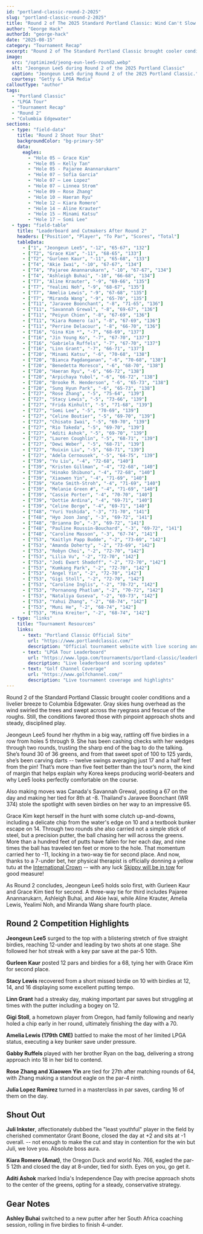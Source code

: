 ```yaml
---
id: "portland-classic-round-2-2025"
slug: "portland-classic-round-2-2025"
title: "Round 2 of The 2025 Standard Portland Classic: Wind Can't Slow Jeongeun Lee5's Streak, Jaravee Boonchant's 65, and a Yellow Tutu?"
author: "George Hack"
authorId: "george-hack"
date: "2025-08-15"
category: "Tournament Recap"
excerpt: "Round 2 of The Standard Portland Classic brought cooler conditions and a livelier breeze to Columbia Edgewater."
image:
  src: "/optimized/jeong-eun-lee5-round2.webp"
  alt: "Jeongeun Lee5 during Round 2 of the 2025 Portland Classic"
  caption: "Jeongeun Lee5 during Round 2 of the 2025 Portland Classic."
  courtesy: "Getty & LPGA Media"
calloutType: "author"
tags:
  - "Portland Classic"
  - "LPGA Tour"
  - "Tournament Recap"
  - "Round 2"
  - "Columbia Edgewater"
sections:
  - type: "field-data"
    title: "Round 2 Shoot Your Shot"
    backgroundColor: "bg-primary-50"
    data:
      eagles:
        - "Hole 05 – Grace Kim"
        - "Hole 05 – Kelly Tan"
        - "Hole 05 - Pajaree Anannarukarn"
        - "Hole 07 – Sofia Garcia"
        - "Hole 07 – Lee Lopez"
        - "Hole 07 – Linnea Strom"
        - "Hole 09 – Rose Zhang"
        - "Hole 10 – Haeran Ryu"
        - "Hole 12 – Kiara Romero"
        - "Hole 14 – Aline Krauter"
        - "Hole 15 – Minami Katsu"
        - "Hole 17 – Somi Lee"
  - type: "field-table"
    title: "Leaderboard and Cutmakers After Round 2"
    headers: ["Position", "Player", "To Par", "Scores", "Total"]
    tableData:
      - ["1", "Jeongeun Lee5", "-12", "65-67", "132"]
      - ["T2", "Grace Kim", "-11", "68-65", "133"]
      - ["T2", "Gurleen Kaur", "-11", "65-68", "133"]
      - ["T4", "Akie Iwai", "-10", "67-67", "134"]
      - ["T4", "Pajaree Anannarukarn", "-10", "67-67", "134"]
      - ["T4", "Ashleigh Buhai", "-10", "66-68", "134"]
      - ["T7", "Aline Krauter", "-9", "69-66", "135"]
      - ["T7", "Yealimi Noh", "-9", "68-67", "135"]
      - ["T7", "Amelia Lewis", "-9", "67-68", "135"]
      - ["T7", "Miranda Wang", "-9", "65-70", "135"]
      - ["T11", "Jaravee Boonchant", "-8", "71-65", "136"]
      - ["T11", "Savannah Grewal", "-8", "69-67", "136"]
      - ["T11", "Peiyun Chien", "-8", "67-69", "136"]
      - ["T11", "Kiara Romero (a)", "-8", "67-69", "136"]
      - ["T11", "Perrine Delacour", "-8", "66-70", "136"]
      - ["T16", "Gina Kim *", "-7", "68-69", "137"]
      - ["T16", "Jin Young Ko", "-7", "67-70", "137"]
      - ["T16", "Gabriela Ruffels", "-7", "67-70", "137"]
      - ["T16", "Linn Grant", "-7", "66-71", "137"]
      - ["T20", "Minami Katsu", "-6", "70-68", "138"]
      - ["T20", "Bianca Pagdanganan", "-6", "70-68", "138"]
      - ["T20", "Benedetta Moresco", "-6", "68-70", "138"]
      - ["T20", "Haeran Ryu", "-6", "66-72", "138"]
      - ["T20", "Arpichaya Yubol", "-6", "66-72", "138"]
      - ["T20", "Brooke M. Henderson", "-6", "65-73", "138"]
      - ["T20", "Sung Hyun Park", "-6", "65-73", "138"]
      - ["T27", "Rose Zhang", "-5", "75-64", "139"]
      - ["T27", "Stacy Lewis", "-5", "73-66", "139"]
      - ["T27", "Frida Kinhult", "-5", "71-68", "139"]
      - ["T27", "Somi Lee", "-5", "70-69", "139"]
      - ["T27", "Celine Boutier", "-5", "69-70", "139"]
      - ["T27", "Chisato Iwai", "-5", "69-70", "139"]
      - ["T27", "Rio Takeda", "-5", "69-70", "139"]
      - ["T27", "Aditi Ashok", "-5", "69-70", "139"]
      - ["T27", "Lauren Coughlin", "-5", "68-71", "139"]
      - ["T27", "Dewi Weber", "-5", "68-71", "139"]
      - ["T27", "Ruixin Liu", "-5", "68-71", "139"]
      - ["T27", "Adela Cernousek", "-5", "64-75", "139"]
      - ["T39", "Yu Liu", "-4", "72-68", "140"]
      - ["T39", "Kristen Gillman", "-4", "72-68", "140"]
      - ["T39", "Hinako Shibuno", "-4", "72-68", "140"]
      - ["T39", "Xiaowen Yin", "-4", "71-69", "140"]
      - ["T39", "Kate Smith-Stroh", "-4", "71-69", "140"]
      - ["T39", "Melanie Green #", "-4", "71-69", "140"]
      - ["T39", "Cassie Porter", "-4", "70-70", "140"]
      - ["T39", "Dottie Ardina", "-4", "69-71", "140"]
      - ["T39", "Celine Borge", "-4", "69-71", "140"]
      - ["T48", "Yuri Yoshida", "-3", "71-70", "141"]
      - ["T48", "Hyo Joon Jang", "-3", "69-72", "141"]
      - ["T48", "Brianna Do", "-3", "69-72", "141"]
      - ["T48", "Pauline Roussin-Bouchard", "-3", "69-72", "141"]
      - ["T48", "Caroline Masson", "-3", "67-74", "141"]
      - ["T53", "Kaitlyn Papp Budde", "-2", "73-69", "142"]
      - ["T53", "Amanda Doherty", "-2", "73-69", "142"]
      - ["T53", "Robyn Choi", "-2", "72-70", "142"]
      - ["T53", "Lilia Vu", "-2", "72-70", "142"]
      - ["T53", "Jodi Ewart Shadoff", "-2", "72-70", "142"]
      - ["T53", "Kumkang Park", "-2", "72-70", "142"]
      - ["T53", "Angel Yin", "-2", "72-70", "142"]
      - ["T53", "Gigi Stoll", "-2", "72-70", "142"]
      - ["T53", "Caroline Inglis", "-2", "70-72", "142"]
      - ["T53", "Pornanong Phatlum", "-2", "70-72", "142"]
      - ["T53", "Nataliya Guseva", "-2", "69-73", "142"]
      - ["T53", "Yahui Zhang", "-2", "68-74", "142"]
      - ["T53", "Muni He", "-2", "68-74", "142"]
      - ["T53", "Mina Kreiter", "-2", "68-74", "142"]
  - type: "links"
    title: "Tournament Resources"
    links:
      - text: "Portland Classic Official Site"
        url: "https://www.portlandclassic.com/"
        description: "Official tournament website with live scoring and information"
      - text: "LPGA Tour Leaderboard"
        url: "https://www.lpga.com/tournaments/portland-classic/leaderboard"
        description: "Live leaderboard and scoring updates"
      - text: "Golf Channel Coverage"
        url: "https://www.golfchannel.com/"
        description: "Live tournament coverage and highlights"
---
```


Round 2 of the Standard Portland Classic brought cooler conditions and a livelier breeze to Columbia Edgewater. Gray skies hung overhead as the wind swirled the trees and swept across the ryegrass and fescue of the roughs. Still, the conditions favored those with pinpoint approach shots and steady, disciplined play.

Jeongeun Lee5 found her rhythm in a big way, rattling off five birdies in a row from holes 5 through 9. She has been cashing checks with her wedges through two rounds, trusting the sharp end of the bag to do the talking. She’s found 30 of 36 greens, and from that sweet spot of 100 to 125 yards, she’s been carving darts -- twelve swings averaging just 17 and a half feet from the pin! That’s more than five feet better than the tour’s norm, the kind of margin that helps explain why Korea keeps producing world-beaters and why Lee5 looks perfectly comfortable on the course. 

Also making moves was Canada's Savannah Grewal, posting a 67 on the day and making her tied for 8th at -8. Thailand's Jaravee Boonchant (WR 374) stole the spotlight with seven birdies on her way to an impressive 65. 

Grace Kim kept herself in the hunt with some clutch up-and-downs, including a delicate chip from the water's edge on 10 and a textbook bunker escape on 14. Through two rounds she also carried not a simple stick of steel, but a precision putter, the ball chasing her will across the greens. More than a hundred feet of putts have fallen for her each day, and nine times the ball has traveled ten feet or more to the hole. That momentum carried her to -11, locking in a two-way tie for second place. And now, thanks to a 7-under bet, her physical therapist is officially donning a yellow tutu at the [International Crown](https://crown.lpga.com/) -- with any luck [Skippy will be in tow](https://www.instagram.com/reel/DMERtb5Npqq/) for good measure!

As Round 2 concludes, Jeongeun Lee5 holds solo first, with Gurleen Kaur and Grace Kim tied for second. A three-way tie for third includes Pajaree Anannarukarn, Ashleigh Buhai, and Akie Iwai, while Aline Krauter, Amelia Lewis, Yealimi Noh, and Miranda Wang share fourth place.

## Round 2 Competition Highlights

**Jeongeun Lee5** surged to the top with a blistering stretch of five straight birdies, reaching 12-under and leading by two shots at one stage. She followed her hot streak with a key par save at the par-5 10th.

**Gurleen Kaur** posted 12 pars and birdies for a 68, tying her with Grace Kim for second place.  

**Stacy Lewis** recovered from a short missed birdie on 10 with birdies at 12, 14, and 16 displaying some excellent putting tempo.

**Linn Grant** had a streaky day, making important par saves but struggling at times with the putter including a bogey on 12.

**Gigi Stoll**, a hometown player from Oregon, had family following and nearly holed a chip early in her round, ultimately finishing the day with a 70.

**Amelia Lewis (179th CME)** battled to make the most of her limited LPGA status, executing a key bunker save under pressure.

**Gabby Ruffels** played with her brother Ryan on the bag, delivering a strong approach into 18 in her bid to contend.

**Rose Zhang and Xiaowen Yin** are tied for 27th after matching rounds of 64, with Zhang making a standout eagle on the par-4 ninth.

**Julia Lopez Ramirez** turned in a masterclass in par saves, carding 16 of them on the day.

## Shout Out

**Juli Inkster**, affectionately dubbed the "least youthful" player in the field by cherished commentator Grant Boone, closed the day at +2 and sits at -1 overall. -- not enough to make the cut and stay in contention for the win but Juli, we love you. Absolute boss aura.

**Kiara Romero (Amat)**, the Oregon Duck and world No. 766, eagled the par-5 12th and closed the day at 8-under, tied for sixth. Eyes on you, go get it.

**Aditi Ashok** marked India's Independence Day with precise approach shots to the center of the greens, opting for a steady, conservative strategy.

## Gear Notes

**Ashley Buhai** switched to a new putter after her South Africa coaching session, rolling in five birdies to finish 4-under.
